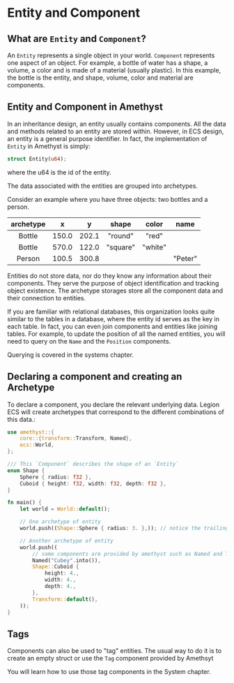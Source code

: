 # Entity and Component

## What are `Entity` and `Component`?

An `Entity` represents a single object in your world. `Component` represents one aspect of an object. For example, a bottle of water has a shape, a volume, a color and is made of a material (usually plastic). In this example, the bottle is the entity, and shape, volume, color and material are components.

## Entity and Component in Amethyst

In an inheritance design, an entity usually contains components. All the data and methods related to an entity are stored within.
However, in ECS design, an entity is a general purpose identifier. In fact, the implementation of `Entity` in Amethyst is simply:

```rust
struct Entity(u64);
```

where the u64 is the id of the entity.

The data associated with the entities are grouped into archetypes.

Consider an example where you have three objects: two bottles and a person.

| archetype |   x   |   y   |  shape   |  color  |  name   |
| :-------: | :---: | :---: | :------: | :-----: | :-----: |
|  Bottle   | 150.0 | 202.1 | "round"  |  "red"  |         |
|  Bottle   | 570.0 | 122.0 | "square" | "white" |         |
|  Person   | 100.5 | 300.8 |          |         | "Peter" |

Entities do not store data, nor do they know any information about their components. They serve the purpose of object identification and tracking object existence.
The archetype storages store all the component data and their connection to entities.

If you are familiar with relational databases, this organization looks quite similar to the tables in a database, where the entity id serves as the key in each table.
In fact, you can even join components and entities like joining tables. For example, to update the position of all the named entities, you will need to query on the `Name` and the `Position` components.

Querying is covered in the systems chapter.

## Declaring a component and creating an Archetype

To declare a component, you declare the relevant underlying data.  Legion ECS will create archetypes that correspond to the different combinations of this data.:

```rust
use amethyst::{
    core::{transform::Transform, Named},
    ecs::World,
};

/// This `Component` describes the shape of an `Entity`
enum Shape {
    Sphere { radius: f32 },
    Cuboid { height: f32, width: f32, depth: f32 },
}

fn main() {
    let world = World::default();

    // One archetype of entity
    world.push((Shape::Sphere { radius: 3. },)); // notice the trailing comma in the tuple

    // Another archetype of entity
    world.push((
        // some components are provided by amethyst such as Named and Transform
        Named("Cubey".into()),
        Shape::Cuboid {
            height: 4.,
            width: 4.,
            depth: 4.,
        },
        Transform::default(),
    ));
}
```

## Tags

Components can also be used to "tag" entities.
The usual way to do it is to create an empty struct or use the `Tag` component provided by Amethsyt

You will learn how to use those tag components in the System chapter.
